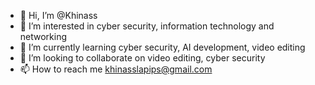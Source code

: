 - 👋 Hi, I’m @Khinass
- 👀 I’m interested in cyber security, information technology and networking 
- 🌱 I’m currently learning cyber security, AI development, video editing 
- 💞️ I’m looking to collaborate on video editing, cyber security 
- 📫 How to reach me khinasslapips@gmail.com 

<!---
Khinass/Khinass is a ✨ special ✨ repository because its `README.md` (this file) appears on your GitHub profile.
You can click the Preview link to take a look at your changes.
--->
